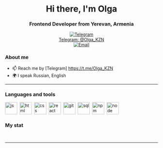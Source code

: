<div id="header" align="center">
    <h1>Hi there, I'm  Olga </h1>
    <h3>Frontend Developer from Yerevan, Armenia</h3>
</div>

<div id="socials" align="center">
  <a href="https://t.me/Olga_KZN">
    <img src="https://img.shields.io/badge/Telegram-blue?style=for-the-badge&logo=telegram&logoColor=white" alt="Telegram"/>
  </a>
</div>

<div id="socials" align="center">
    <a href="https://t.me/Olga_KZN">Telegram: @Olga_KZN</a>
</div>

<div id="email" align="center">
    <a href="mailto:olgushe4ka@gmail.com">
        <img src="https://img.shields.io/badge/Email-red?style=for-the-badge&logo=gmail&logoColor=white" alt="Email"/>
    </a>
</div>

### About me
- 📫 Reach me by [Telegram] https://t.me/Olga_KZN
- 🌍 I speak Russian, English

---

### Languages and tools

<img src="https://cdn.jsdelivr.net/gh/devicons/devicon/icons/javascript/javascript-original.svg" title="js" width="40" height="40"/>&nbsp;
<img src="https://cdn.jsdelivr.net/gh/devicons/devicon/icons/html5/html5-original.svg" title="html" width="40" height="40"/>&nbsp;
<img src="https://cdn.jsdelivr.net/gh/devicons/devicon/icons/css3/css3-original.svg" title="css" width="40" height="40"/>&nbsp;
<img src="https://cdn.jsdelivr.net/gh/devicons/devicon/icons/react/react-original.svg" title="react" width="40" height="40"/>&nbsp;
<img src="https://cdn.jsdelivr.net/gh/devicons/devicon/icons/git/git-plain.svg" title="git" width="40" height="40"/>&nbsp;
<img src="https://cdn.jsdelivr.net/gh/devicons/devicon/icons/postgresql/postgresql-original.svg" title="sql" width="40" height="40"/>&nbsp;
<img src="https://cdn.jsdelivr.net/gh/devicons/devicon/icons/npm/npm-original-wordmark.svg" title="npm" width="40" height="40"/>&nbsp;
<img src="https://cdn.jsdelivr.net/gh/devicons/devicon/icons/nodejs/nodejs-original.svg" title="node" width="40" height="40"/>&nbsp;


### My stat

<div id="stat" align="center">
    <img src="https://github-profile-summary-cards.vercel.app/api/cards/profile-details?username=olgushe4ka&theme=github_dark" alt=""/>
    <img src="https://github-profile-summary-cards.vercel.app/api/cards/most-commit-language?username=olgushe4ka&theme=github_dark" alt=""/>
     <img src="https://github-profile-summary-cards.vercel.app/api/cards/stats?username=olgushe4ka&theme=github_dark" alt=""/>
</div>

---

